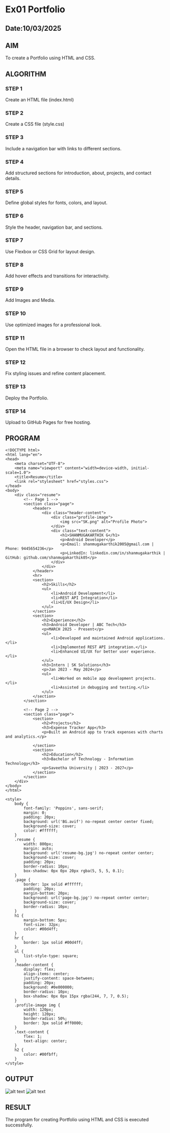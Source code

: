 # Ex01 Portfolio
## Date:10/03/2025

## AIM
To create a Portfolio using HTML and CSS.

## ALGORITHM
### STEP 1
Create an HTML file (index.html)

### STEP 2
Create a CSS file (style.css)

### STEP 3
Include a navigation bar with links to different sections.

### STEP 4
Add structured sections for introduction, about, projects, and contact details.

### STEP 5
Define global styles for fonts, colors, and layout.

### STEP 6
Style the header, navigation bar, and sections.

### STEP 7
Use Flexbox or CSS Grid for layout design.

### STEP 8
Add hover effects and transitions for interactivity.

### STEP 9
Add Images and Media.

### STEP 10
Use optimized images for a professional look.

### STEP 11
Open the HTML file in a browser to check layout and functionality.

### STEP 12
Fix styling issues and refine content placement.

### STEP 13
Deploy the Portfolio.

### STEP 14
Upload to GitHub Pages for free hosting.

## PROGRAM
~~~
<!DOCTYPE html>
<html lang="en">
<head>
    <meta charset="UTF-8">
    <meta name="viewport" content="width=device-width, initial-scale=1.0">
    <title>Resume</title>
    <link rel="stylesheet" href="styles.css">
</head>
<body>
    <div class="resume">
        <!-- Page 1 -->
        <section class="page">
            <header>
                <div class="header-content">
                    <div class="profile-image">
                        <img src="SK.png" alt="Profile Photo">
                    </div>
                    <div class="text-content">
                        <h1>SHANMUGAKARTHIK G</h1>
                        <p>Android Developer</p>
                        <p>Email: shanmugakarthik2005@gmail.com | Phone: 9445654236</p>
                        <p>LinkedIn: linkedin.com/in/shanmugakarthik | GitHub: github.com/shanmugakarthik05</p>
                    </div>
                </div>
            </header>
            <hr>
            <section>
                <h2>Skills</h2>
                <ul>
                    <li>Android Development</li>
                    <li>REST API Integration</li>
                    <li>UI/UX Design</li>
                </ul>
            </section>
            <section>
                <h2>Experience</h2>
                <h3>Android Developer | ABC Tech</h3>
                <p>MARCH 2025 - Present</p>
                <ul>
                    <li>Developed and maintained Android applications.</li>
                    <li>Implemented REST API integration.</li>
                    <li>Enhanced UI/UX for better user experience.</li>
                </ul>
                <h3>Intern | SK Solutions</h3>
                <p>Jan 2023 - May 2024</p>
                <ul>
                    <li>Worked on mobile app development projects.</li>
                    <li>Assisted in debugging and testing.</li>
                </ul>
            </section>
        </section>
        
        <!-- Page 2 -->
        <section class="page">
            <section>
                <h2>Projects</h2>
                <h3>Expense Tracker App</h3>
                <p>Built an Android app to track expenses with charts and analytics.</p>
               
            </section>
            <section>
                <h2>Education</h2>
                <h3>Bachelor of Technology - Information Technology</h3>
                <p>Saveetha University | 2023 - 2027</p>
            </section>
        </section>
    </div>
</body>
</html>

<style>
    body {
        font-family: 'Poppins', sans-serif;
        margin: 0;
        padding: 20px;
        background: url('BG.avif') no-repeat center center fixed;
        background-size: cover;
        color: #ffffff;
    }
    .resume {
        width: 800px;
        margin: auto;
        background: url('resume-bg.jpg') no-repeat center center;
        background-size: cover;
        padding: 20px;
        border-radius: 10px;
        box-shadow: 0px 0px 20px rgba(5, 5, 5, 0.1);
    }
    .page {
        border: 1px solid #ffffff;
        padding: 20px;
        margin-bottom: 20px;
        background: url('page-bg.jpg') no-repeat center center;
        background-size: cover;
        border-radius: 10px;
    }
    h1 {
        margin-bottom: 5px;
        font-size: 32px;
        color: #00d4ff;
    }
    hr {
        border: 1px solid #00d4ff;
    }
    ul {
        list-style-type: square;
    }
    .header-content {
        display: flex;
        align-items: center;
        justify-content: space-between;
        padding: 20px;
        background: #0e000000;
        border-radius: 10px;
        box-shadow: 0px 0px 15px rgba(244, 7, 7, 0.5);
    }
    .profile-image img {
        width: 120px;
        height: 120px;
        border-radius: 50%;
        border: 3px solid #ff0000;
    }
    .text-content {
        flex: 1;
        text-align: center;
    }
    h2 {
        color: #00fbff;
    }
</style>

~~~

## OUTPUT
![alt text](image.png)
![alt text](<image copy.png>)

## RESULT
The program for creating Portfolio using HTML and CSS is executed successfully.
